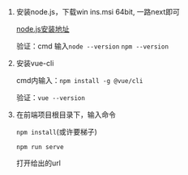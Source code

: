 1. 安装node.js，下载win ins.msi 64bit, 一路next即可

   [node.js安装地址](https://nodejs.org/en/download/)

   验证：cmd 输入`node --version`       `npm --version`

2. 安装vue-cli

   cmd内输入：`npm install -g @vue/cli`

   验证：`vue --version`

3. 在前端项目根目录下，输入命令

   `npm install`(或许要梯子)

   `npm run serve`

   打开给出的url